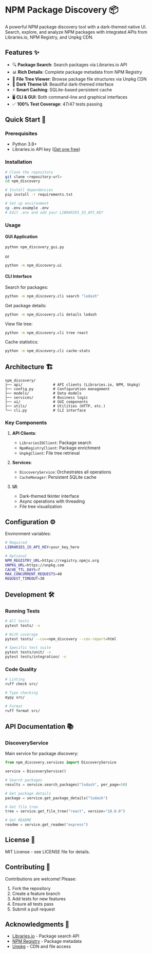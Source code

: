 # NPM Package Discovery 📦

A powerful NPM package discovery tool with a dark-themed native UI. Search, explore, and analyze NPM packages with integrated APIs from Libraries.io, NPM Registry, and Unpkg CDN.

## Features ✨

- 🔍 **Package Search**: Search packages via Libraries.io API
- 📊 **Rich Details**: Complete package metadata from NPM Registry
- 📁 **File Tree Viewer**: Browse package file structures via Unpkg CDN
- 🎨 **Dark Theme UI**: Beautiful dark-themed interface
- ⚡ **Smart Caching**: SQLite-based persistent cache
- 🖥️ **CLI & GUI**: Both command-line and graphical interfaces
- ✅ **100% Test Coverage**: 47/47 tests passing

## Quick Start 🚀

### Prerequisites

- Python 3.8+
- Libraries.io API key ([Get one free](https://libraries.io/account))

### Installation

```bash
# Clone the repository
git clone <repository-url>
cd npm_discovery

# Install dependencies
pip install -r requirements.txt

# Set up environment
cp .env.example .env
# Edit .env and add your LIBRARIES_IO_API_KEY
```

### Usage

#### GUI Application

```bash
python npm_discovery_gui.py
```

or

```bash
python -m npm_discovery.ui
```

#### CLI Interface

Search for packages:
```bash
python -m npm_discovery.cli search "lodash"
```

Get package details:
```bash
python -m npm_discovery.cli details lodash
```

View file tree:
```bash
python -m npm_discovery.cli tree react
```

Cache statistics:
```bash
python -m npm_discovery.cli cache-stats
```

## Architecture 🏗️

```
npm_discovery/
├── api/              # API clients (Libraries.io, NPM, Unpkg)
├── config.py         # Configuration management
├── models/           # Data models
├── services/         # Business logic
├── ui/               # GUI components
├── utils/            # Utilities (HTTP, etc.)
└── cli.py            # CLI interface
```

### Key Components

1. **API Clients**:
   - `LibrariesIOClient`: Package search
   - `NpmRegistryClient`: Package enrichment
   - `UnpkgClient`: File tree retrieval

2. **Services**:
   - `DiscoveryService`: Orchestrates all operations
   - `CacheManager`: Persistent SQLite cache

3. **UI**:
   - Dark-themed tkinter interface
   - Async operations with threading
   - File tree visualization

## Configuration ⚙️

Environment variables:

```bash
# Required
LIBRARIES_IO_API_KEY=your_key_here

# Optional
NPM_REGISTRY_URL=https://registry.npmjs.org
UNPKG_URL=https://unpkg.com
CACHE_TTL_DAYS=7
MAX_CONCURRENT_REQUESTS=40
REQUEST_TIMEOUT=30
```

## Development 🛠️

### Running Tests

```bash
# All tests
pytest tests/ -v

# With coverage
pytest tests/ --cov=npm_discovery --cov-report=html

# Specific test suite
pytest tests/unit/ -v
pytest tests/integration/ -v
```

### Code Quality

```bash
# Linting
ruff check src/

# Type checking
mypy src/

# Format
ruff format src/
```

## API Documentation 📚

### DiscoveryService

Main service for package discovery:

```python
from npm_discovery.services import DiscoveryService

service = DiscoveryService()

# Search packages
results = service.search_packages("lodash", per_page=50)

# Get package details
package = service.get_package_details("lodash")

# Get file tree
tree = service.get_file_tree("react", version="18.0.0")

# Get README
readme = service.get_readme("express")
```

## License 📄

MIT License - see LICENSE file for details.

## Contributing 🤝

Contributions are welcome! Please:

1. Fork the repository
2. Create a feature branch
3. Add tests for new features
4. Ensure all tests pass
5. Submit a pull request

## Acknowledgments 🙏

- [Libraries.io](https://libraries.io) - Package search API
- [NPM Registry](https://registry.npmjs.org) - Package metadata
- [Unpkg](https://unpkg.com) - CDN and file access

